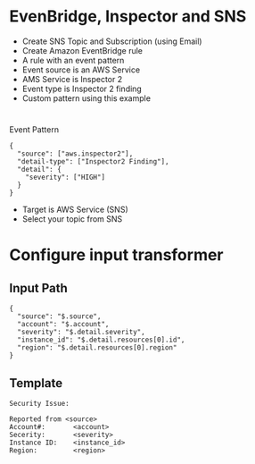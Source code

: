 # EvenBridge, Inspector and SNS

- Create SNS Topic and Subscription (using Email)
- Create Amazon EventBridge rule
- A rule with an event pattern
- Event source is an AWS Service 
- AMS Service is Inspector 2 
- Event type is Inspector 2 finding 
- Custom pattern using this example 

# 

Event Pattern

```
{
  "source": ["aws.inspector2"],
  "detail-type": ["Inspector2 Finding"],
  "detail": {
    "severity": ["HIGH"]
  }
}
```

- Target is AWS Service (SNS)
- Select your topic from SNS

# Configure input transformer


## Input Path
```
{
  "source": "$.source",
  "account": "$.account",
  "severity": "$.detail.severity",
  "instance_id": "$.detail.resources[0].id",
  "region": "$.detail.resources[0].region"
}
```

## Template

```
Security Issue:

Reported from <source>
Account#: 		<account>
Secerity: 		<severity>
Instance ID: 	<instance_id>
Region: 		<region>
```
